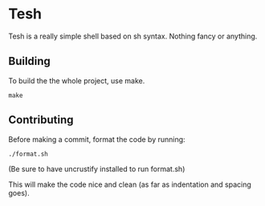 # Tesh

Tesh is a really simple shell based on sh syntax. Nothing fancy or anything.

## Building

To build the the whole project, use make.

```
make
```

## Contributing

Before making a commit, format the code by running:

```
./format.sh
```
(Be sure to have uncrustify installed to run format.sh)

This will make the code nice and clean (as far as indentation and spacing goes).
